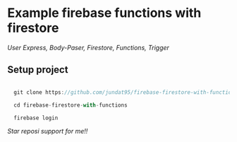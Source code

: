 # Example firebase functions with firestore

*User Express, Body-Paser, Firestore, Functions, Trigger* 

## Setup project

```javascript

  git clone https://github.com/jundat95/firebase-firestore-with-functions.git

  cd firebase-firestore-with-functions

  firebase login

```

*Star reposi support for me!!*